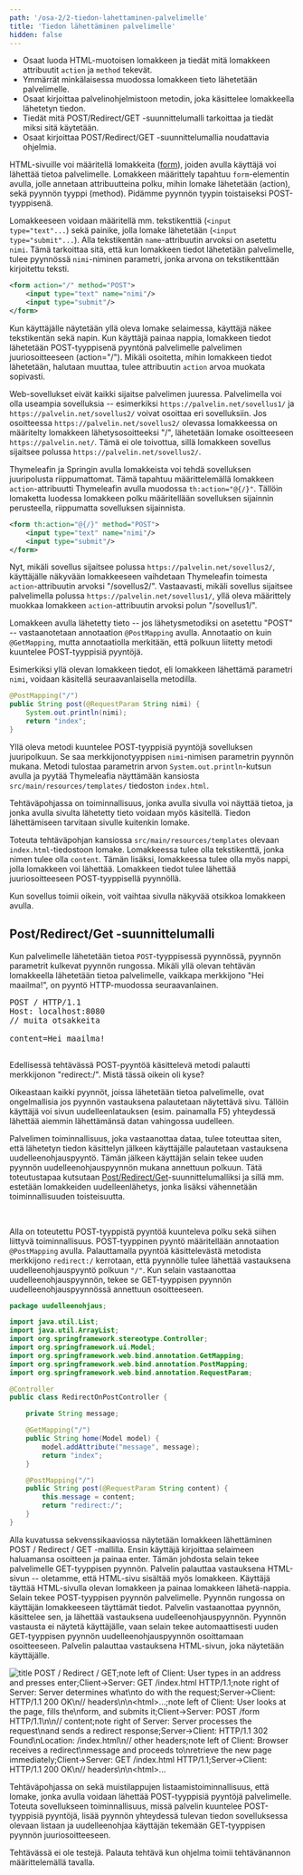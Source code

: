 ```yaml
---
path: '/osa-2/2-tiedon-lahettaminen-palvelimelle'
title: 'Tiedon lähettäminen palvelimelle'
hidden: false
---
```


<text-box variant='learningObjectives' name='Oppimistavoitteet'>

- Osaat luoda HTML-muotoisen lomakkeen ja tiedät mitä lomakkeen attribuutit `action` ja `method` tekevät.
- Ymmärrät minkälaisessa muodossa lomakkeen tieto lähetetään palvelimelle.
- Osaat kirjoittaa palvelinohjelmistoon metodin, joka käsittelee lomakkeella lähetetyn tiedon.
- Tiedät mitä POST/Redirect/GET -suunnittelumalli tarkoittaa ja tiedät miksi sitä käytetään.
- Osaat kirjoittaa POST/Redirect/GET -suunnittelumallia noudattavia ohjelmia.

</text-box>


HTML-sivuille voi määritellä lomakkeita (<a href="http://www.w3schools.com/html/html_forms.asp" target="_blank">form</a>), joiden avulla käyttäjä voi lähettää tietoa palvelimelle. Lomakkeen määrittely tapahtuu `form`-elementin avulla, jolle annetaan attribuutteina polku, mihin lomake lähetetään (action), sekä pyynnön tyyppi (method). Pidämme pyynnön tyypin toistaiseksi POST-tyyppisenä.

Lomakkeeseen voidaan määritellä mm. tekstikenttiä (`<input type="text"...`) sekä painike, jolla lomake lähetetään (`<input type="submit"...`). Alla tekstikentän `name`-attribuutin arvoksi on asetettu `nimi`. Tämä tarkoittaa sitä, että kun lomakkeen tiedot lähetetään palvelimelle, tulee pyynnössä `nimi`-niminen parametri, jonka arvona on tekstikenttään kirjoitettu teksti.

```xml
<form action="/" method="POST">
    <input type="text" name="nimi"/>
    <input type="submit"/>
</form>
```

Kun käyttäjälle näytetään yllä oleva lomake selaimessa, käyttäjä näkee tekstikentän sekä napin. Kun käyttäjä painaa nappia, lomakkeen tiedot lähetetään POST-tyyppisenä pyyntönä palvelimelle palvelimen juuriosoitteeseen (action="/"). Mikäli osoitetta, mihin lomakkeen tiedot lähetetään, halutaan muuttaa, tulee attribuutin `action` arvoa muokata sopivasti.

Web-sovellukset eivät kaikki sijaitse palvelimen juuressa. Palvelimella voi olla useampia sovelluksia -- esimerkiksi `https://palvelin.net/sovellus1/` ja `https://palvelin.net/sovellus2/` voivat osoittaa eri sovelluksiin. Jos osoitteessa `https://palvelin.net/sovellus2/` olevassa lomakkeessa on määritelty lomakkeen lähetysosoitteeksi "/", lähetetään lomake osoitteeseen `https://palvelin.net/`. Tämä ei ole toivottua, sillä lomakkeen sovellus sijaitsee polussa `https://palvelin.net/sovellus2/`.

Thymeleafin ja Springin avulla lomakkeista voi tehdä sovelluksen juuripolusta riippumattomat. Tämä tapahtuu määrittelemällä lomakkeen `action`-attribuutti Thymeleafin avulla muodossa `th:action="@{/}"`. Tällöin lomaketta luodessa lomakkeen polku määritellään sovelluksen sijainnin perusteella, riippumatta sovelluksen sijainnista.

```xml
<form th:action="@{/}" method="POST">
    <input type="text" name="nimi"/>
    <input type="submit"/>
</form>
```

Nyt, mikäli sovellus sijaitsee polussa `https://palvelin.net/sovellus2/`, käyttäjälle näkyvään lomakkeeseen vaihdetaan Thymeleafin toimesta `action`-attribuutin arvoksi "/sovellus2/". Vastaavasti, mikäli sovellus sijaitsee palvelimella polussa `https://palvelin.net/sovellus1/`, yllä oleva määrittely muokkaa lomakkeen `action`-attribuutin arvoksi polun "/sovellus1/".

Lomakkeen avulla lähetetty tieto -- jos lähetysmetodiksi on asetettu "POST" -- vastaanotetaan annotaation `@PostMapping` avulla. Annotaatio on kuin `@GetMapping`, mutta annotaatiolla merkitään, että polkuun liitetty metodi kuuntelee POST-tyyppisiä pyyntöjä.

Esimerkiksi yllä olevan lomakkeen tiedot, eli lomakkeen lähettämä parametri `nimi`, voidaan käsitellä seuraavanlaisella metodilla.

```java
@PostMapping("/")
public String post(@RequestParam String nimi) {
    System.out.println(nimi);
    return "index";
}
```

Yllä oleva metodi kuuntelee POST-tyyppisiä pyyntöjä sovelluksen juuripolkuun. Se saa merkkijonotyyppisen `nimi`-nimisen parametrin pyynnön mukana. Metodi tulostaa parametrin arvon `System.out.println`-kutsun avulla ja pyytää Thymeleafia näyttämään kansiosta `src/main/resources/templates/` tiedoston `index.html`.


<programming-exercise name='Hello Form' tmcname='osa02-Osa02_06.HelloForm'>

Tehtäväpohjassa on toiminnallisuus, jonka avulla sivulla voi näyttää tietoa, ja jonka avulla sivulta lähetetty tieto voidaan myös käsitellä. Tiedon lähettämiseen tarvitaan sivulle kuitenkin lomake.

Toteuta tehtäväpohjan kansiossa `src/main/resources/templates` olevaan `index.html`-tiedostoon lomake. Lomakkeessa tulee olla tekstikenttä, jonka nimen tulee olla `content`. Tämän lisäksi, lomakkeessa tulee olla myös nappi, jolla lomakkeen voi lähettää. Lomakkeen tiedot tulee lähettää juuriosoitteeseen POST-tyyppisellä pyynnöllä.

Kun sovellus toimii oikein, voit vaihtaa sivulla näkyvää otsikkoa lomakkeen avulla.

</programming-exercise>


## Post/Redirect/Get -suunnittelumalli

Kun palvelimelle lähetetään tietoa `POST`-tyyppisessä pyynnössä, pyynnön parametrit kulkevat pyynnön rungossa. Mikäli yllä olevan tehtävän lomakkeella lähetetään tietoa palvelimelle, vaikkapa merkkijono "Hei maailma!", on pyyntö HTTP-muodossa seuraavanlainen.

<pre>
POST / HTTP/1.1
Host: localhost:8080
// muita otsakkeita

content=Hei maailma!

</pre>


Edellisessä tehtävässä POST-pyyntöä käsittelevä metodi palautti merkkijonon "redirect:/". Mistä tässä oikein oli kyse?

Oikeastaan kaikki pyynnöt, joissa lähetetään tietoa palvelimelle, ovat ongelmallisia jos pyynnön vastauksena palautetaan näytettävä sivu. Tällöin käyttäjä voi sivun uudelleenlatauksen (esim. painamalla F5) yhteydessä lähettää aiemmin lähettämänsä datan vahingossa uudelleen.

Palvelimen toiminnallisuus, joka vastaanottaa dataa, tulee toteuttaa siten, että lähetetyn tiedon käsittelyn jälkeen käyttäjälle palautetaan vastauksena uudelleenohjauspyyntö. Tämän jälkeen käyttäjän selain tekee uuden pyynnön uudelleenohjauspyynnön mukana annettuun polkuun. Tätä toteutustapaa kutsutaan <a href="http://en.wikipedia.org/wiki/Post/Redirect/Get" target="_blank">Post/Redirect/Get</a>-suunnittelumalliksi ja sillä mm. estetään lomakkeiden uudelleenlähetys, jonka lisäksi vähennetään toiminnallisuuden toisteisuutta.

<br/>

Alla on toteutettu POST-tyyppistä pyyntöä kuunteleva polku sekä siihen liittyvä toiminnallisuus. POST-tyyppinen pyyntö määritellään annotaation `@PostMapping` avulla. Palauttamalla pyyntöä käsittelevästä metodista merkkijono `redirect:/` kerrotaan, että pyynnölle tulee lähettää vastauksena uudelleenohjauspyyntö polkuun `"/"`. Kun selain vastaanottaa uudelleenohjauspyynnön, tekee se GET-tyyppisen pyynnön uudelleenohjauspyynnössä annettuun osoitteeseen.


```java
package uudelleenohjaus;

import java.util.List;
import java.util.ArrayList;
import org.springframework.stereotype.Controller;
import org.springframework.ui.Model;
import org.springframework.web.bind.annotation.GetMapping;
import org.springframework.web.bind.annotation.PostMapping;
import org.springframework.web.bind.annotation.RequestParam;

@Controller
public class RedirectOnPostController {

    private String message;

    @GetMapping("/")
    public String home(Model model) {
        model.addAttribute("message", message);
        return "index";
    }

    @PostMapping("/")
    public String post(@RequestParam String content) {
        this.message = content;
        return "redirect:/";
    }
}
```

Alla kuvatussa sekvenssikaaviossa näytetään lomakkeen lähettäminen POST / Redirect / GET -mallilla. Ensin käyttäjä kirjoittaa selaimeen haluamansa osoitteen ja painaa enter. Tämän johdosta selain tekee palvelimelle GET-tyyppisen pyynnön. Palvelin palauttaa vastauksena HTML-sivun -- oletamme, että HTML-sivu sisältää myös lomakkeen. Käyttäjä täyttää HTML-sivulla olevan lomakkeen ja painaa lomakkeen lähetä-nappia. Selain tekee POST-tyyppisen pyynnön palvelimelle. Pyynnön rungossa on käyttäjän lomakkeeseen täyttämät tiedot. Palvelin vastaanottaa pyynnön, käsittelee sen, ja lähettää vastauksena uudelleenohjauspyynnön. Pyynnön vastausta ei näytetä käyttäjälle, vaan selain tekee automaattisesti uuden GET-tyyppisen pyynnön uudelleenohjauspyynnön osoittamaan osoitteeseen. Palvelin palauttaa vastauksena HTML-sivun, joka näytetään käyttäjälle.

<img src="../img/post-redirect-get.png" alt="title POST / Redirect / GET;note left of Client: User types in an address and presses enter;Client->Server: GET /index.html HTTP/1.1;note right of Server: Server determines what\nto do with the request;Server->Client: HTTP/1.1 200 OK\n// headers\n\n&lt;html&gt;...;note left of Client: User looks at the page, fills the\nform, and submits it;Client->Server: POST /form HTTP/1.1\n\n// content;note right of Server: Server processes the request\nand sends a redirect response;Server->Client: HTTP/1.1 302 Found\nLocation: /index.html\n// other headers;note left of Client: Browser receives a redirect\nmessage and proceeds to\nretrieve the new page immediately;Client->Server: GET /index.html HTTP/1.1;Server->Client: HTTP/1.1 200 OK\n// headers\n\n&lt;html&gt;...">


<programming-exercise name='Hello POST/Redirect/GET' tmcname='osa02-Osa02_07.HelloPostRedirectGet'>

Tehtäväpohjassa on sekä muistilappujen listaamistoiminnallisuus, että lomake, jonka avulla voidaan lähettää POST-tyyppisiä pyyntöjä palvelimelle. Toteuta sovellukseen toiminnallisuus, missä palvelin kuuntelee POST-tyyppisiä pyyntöjä, lisää pyynnön yhteydessä tulevan tiedon sovelluksessa olevaan listaan ja uudelleenohjaa käyttäjän tekemään GET-tyyppisen pyynnön juuriosoitteeseen.

Tehtävässä ei ole testejä. Palauta tehtävä kun ohjelma toimii tehtävänannon määrittelemällä tavalla.

</programming-exercise>

<quiz id="381a1bae-9870-5597-925b-384a3762d7b2"></quiz>
